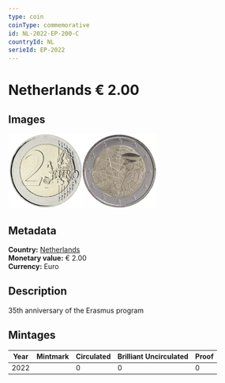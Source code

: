 ```yaml
---
type: coin
coinType: commemorative
id: NL-2022-EP-200-C
countryId: NL
serieId: EP-2022
---
```


# Netherlands € 2.00

## Images

<img src="../../Images/common-2007-200.webp" height="150" alt="Front image"><img src="Images/NL-2022-200.webp" height="150" alt="Back image">

## Metadata

**Country:** [Netherlands](../../Countries/Netherlands/index.md)\
**Monetary value:** € 2.00\
**Currency:** Euro

## Description

35th anniversary of the Erasmus program

## Mintages

| Year | Mintmark | Circulated | Brilliant Uncirculated | Proof |
| ---- | -------- | ---------- | ---------------------- | ----- |
| 2022 |          | 0          | 0                      | 0     |
